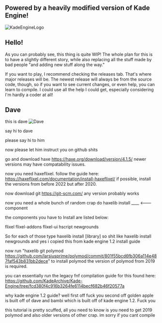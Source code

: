 
## Powered by a heavily modified version of Kade Engine!
![KadeEngineLogo](https://user-images.githubusercontent.com/26305836/110529589-4b4eb600-80ce-11eb-9c44-e899118b0bf0.png)

## Hello!
As you can probably see, this thing is quite WIP! The whole plan for this is to have a slightly different story, while also replacing all the stuff made by bad people "and adding new stuff along the way."

If you want to play, I recommend checking the releases tab. That's where major releases will be. The newest release will always be from the source code, though, so if you want to see current changes, or even help, you can learn to compile. I could use all the help I could get, especially considering I'm hardly a coder at all! 

## Dave
this is dave
![Dave](https://cdn.discordapp.com/attachments/826922537668968478/884915478592643102/this_is_dave.png)

say hi to dave

please say hi to him

now please let him instruct you on github shits

go and download haxe https://haxe.org/download/version/4.1.5/
newer versions may have compatability issues.

now you need haxeflixel. follow the guide here: https://haxeflixel.com/documentation/install-haxeflixel/
if possible, install the versions from before 2022 but after 2020.

now download git https://git-scm.com/
any version probably works

now you need a whole bunch of random crap
do haxelib install ____ <--- component

the components you have to Install are listed below:

flixel
flixel-addons
flixel-ui
hscript
newgrounds

So for each of those type haxelib install [library] so shit like haxelib install newgrounds and yes i copied this from kade engine 1.2 install guide

now run "haxelib git polymod https://github.com/larsiusprime/polymod/commit/801f55bcd6fb306a114e487faf543b831bb2dece" to install polymod
the version of polymod from 2019 is required.

you can essentially run the legacy fnf compilation guide for this found here: https://github.com/KadeArchive/Kade-Engine/tree/fcd380f4c916b3264fe6114becf682b46f20577a

why kade engine 1.2 guide? well first off fuck you second off golden apple is built off of dave and bambi which is built off of kade engine 1.2. Fuck you

this tutorial is pretty scuffed, all you need to know is you need to get 2019 polymod and also older versions of other crap. im sorry if you cant compile

